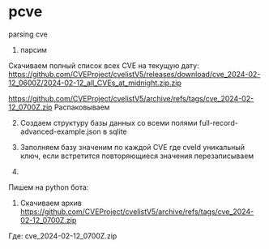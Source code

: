 # pcve
parsing cve

1) парсим 

 Скачиваем полный список всех CVE на текущую дату: https://github.com/CVEProject/cvelistV5/releases/download/cve_2024-02-12_0600Z/2024-02-12_all_CVEs_at_midnight.zip.zip

 https://github.com/CVEProject/cvelistV5/archive/refs/tags/cve_2024-02-12_0700Z.zip
 Распаковываем



2) Создаем структуру базы данных со всеми полями full-record-advanced-example.json в sqlite 
3) Заполняем базу значеним по каждой CVE где cveId уникальный ключ, если встретится повторяющиеся значения перезаписываем

4) 
Пишем на python бота:

1) Скачиваем архив  https://github.com/CVEProject/cvelistV5/archive/refs/tags/cve_2024-02-12_0700Z.zip

Где: cve_2024-02-12_0700Z.zip